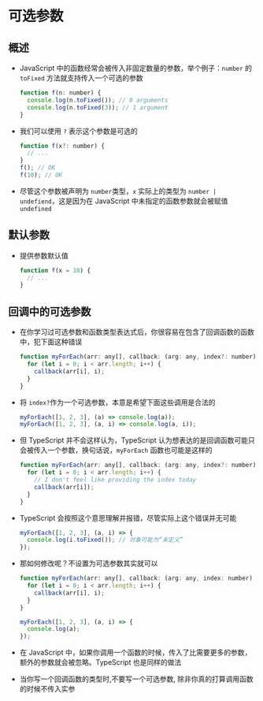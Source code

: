 # 可选参数

## 概述

+ JavaScript 中的函数经常会被传入非固定数量的参数，举个例子：`number` 的 `toFixed` 方法就支持传入一个可选的参数

  ```js
  function f(n: number) {
    console.log(n.toFixed()); // 0 arguments
    console.log(n.toFixed(3)); // 1 argument
  }
  ```

+ 我们可以使用 `?` 表示这个参数是可选的

  ```js
  function f(x?: number) {
    // ...
  }
  f(); // OK
  f(10); // OK

  ```

+ 尽管这个参数被声明为 `number`类型，`x` 实际上的类型为 `number | undefiend`，这是因为在 JavaScript 中未指定的函数参数就会被赋值 `undefined`

## 默认参数

+ 提供参数默认值

  ```js
  function f(x = 10) {
    // ...
  }
  ```

## 回调中的可选参数

+ 在你学习过可选参数和函数类型表达式后，你很容易在包含了回调函数的函数中，犯下面这种错误

  ```js
  function myForEach(arr: any[], callback: (arg: any, index?: number) => void) {
    for (let i = 0; i < arr.length; i++) {
      callback(arr[i], i);
    }
  }
  ```

+ 将 `index?`作为一个可选参数，本意是希望下面这些调用是合法的

  ```js
  myForEach([1, 2, 3], (a) => console.log(a));
  myForEach([1, 2, 3], (a, i) => console.log(a, i));
  ```

+ 但 TypeScript 并不会这样认为，TypeScript 认为想表达的是回调函数可能只会被传入一个参数，换句话说，`myForEach` 函数也可能是这样的

  ```js
  function myForEach(arr: any[], callback: (arg: any, index?: number) => void) {
    for (let i = 0; i < arr.length; i++) {
      // I don't feel like providing the index today
      callback(arr[i]);
    }
  }
  ```

+ TypeScript 会按照这个意思理解并报错，尽管实际上这个错误并无可能

  ```js
  myForEach([1, 2, 3], (a, i) => {
    console.log(i.toFixed()); // 对象可能为“未定义”
  });
  ```

+ 那如何修改呢？不设置为可选参数其实就可以

  ```js
  function myForEach(arr: any[], callback: (arg: any, index: number) => void) {
    for (let i = 0; i < arr.length; i++) {
      callback(arr[i], i);
    }
  }

  myForEach([1, 2, 3], (a, i) => {
    console.log(a);
  });
  ```

+ 在 JavaScript 中，如果你调用一个函数的时候，传入了比需要更多的参数，额外的参数就会被忽略。TypeScript 也是同样的做法

+ 当你写一个回调函数的类型时,不要写一个可选参数, 除非你真的打算调用函数的时候不传入实参
